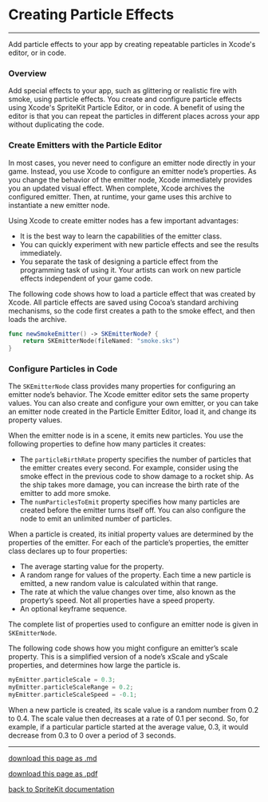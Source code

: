 # Creating Particle Effects

-----------------------

Add particle effects to your app by creating repeatable particles in Xcode's editor, or in code.

### Overview

Add special effects to your app, such as glittering or realistic fire with smoke, using particle effects. You create and configure particle effects using Xcode's SpriteKit Particle Editor, or in code. A benefit of using the editor is that you can repeat the particles in different places across your app without duplicating the code.

### Create Emitters with the Particle Editor

In most cases, you never need to configure an emitter node directly in your game. Instead, you use Xcode to configure an emitter node’s properties. As you change the behavior of the emitter node, Xcode immediately provides you an updated visual effect. When complete, Xcode archives the configured emitter. Then, at runtime, your game uses this archive to instantiate a new emitter node.

Using Xcode to create emitter nodes has a few important advantages:

- It is the best way to learn the capabilities of the emitter class.
- You can quickly experiment with new particle effects and see the results immediately.
- You separate the task of designing a particle effect from the programming task of using it. Your artists can work on new particle effects independent of your game code.

The following code shows how to load a particle effect that was created by Xcode. All particle effects are saved using Cocoa’s standard archiving mechanisms, so the code first creates a path to the smoke effect, and then loads the archive.

```swift
func newSmokeEmitter() -> SKEmitterNode? {
    return SKEmitterNode(fileNamed: "smoke.sks")
}
```

### Configure Particles in Code

The `SKEmitterNode` class provides many properties for configuring an emitter node’s behavior. The Xcode emitter editor sets the same property values. You can also create and configure your own emitter, or you can take an emitter node created in the Particle Emitter Editor, load it, and change its property values.

When the emitter node is in a scene, it emits new particles. You use the following properties to define how many particles it creates:

- The `particleBirthRate` property specifies the number of particles that the emitter creates every second. For example, consider using the smoke effect in the previous code to show damage to a rocket ship. As the ship takes more damage, you can increase the birth rate of the emitter to add more smoke.
- The `numParticlesToEmit` property specifies how many particles are created before the emitter turns itself off. You can also configure the node to emit an unlimited number of particles.

When a particle is created, its initial property values are determined by the properties of the emitter. For each of the particle’s properties, the emitter class declares up to four properties:

- The average starting value for the property.
- A random range for values of the property. Each time a new particle is emitted, a new random value is calculated within that range.
- The rate at which the value changes over time, also known as the property’s speed. Not all properties have a speed property.
- An optional keyframe sequence.

The complete list of properties used to configure an emitter node is given in `SKEmitterNode`.

The following code shows how you might configure an emitter’s scale property. This is a simplified version of a node’s xScale and yScale properties, and determines how large the particle is.

```swift
myEmitter.particleScale = 0.3;
myEmitter.particleScaleRange = 0.2;
myEmitter.particleScaleSpeed = -0.1;
```

When a new particle is created, its scale value is a random number from 0.2 to 0.4. The scale value then decreases at a rate of 0.1 per second. So, for example, if a particular particle started at the average value, 0.3, it would decrease from 0.3 to 0 over a period of 3 seconds.

---------------------------

[download this page as .md](https://raw.githubusercontent.com/retrokid/retrokid.github.io/master/tech_notes/spritekit_documentation/036-skemitternode-creating-particle-effects.md)

[download this page as .pdf](https://github.com/retrokid/retrokid.github.io/raw/master/tech_notes/spritekit_documentation/036-skemitternode-creating-particle-effects.pdf)

[back to SpriteKit documentation](./spritekit-documentation)
